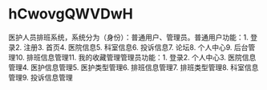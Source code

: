 # hCwovgQWVDwH
医护人员排班系统，系统分为（身份）：普通用户、管理员。普通用户功能：1. 登录2. 注册3. 首页4. 医院信息5. 科室信息6. 投诉信息7. 论坛8. 个人中心9. 后台管理10. 排班信息管理11. 我的收藏管理管理员功能：1. 登录2. 个人中心3. 医院信息管理4. 医护信息管理5. 医护类型管理6. 排班信息管理7. 排班类型管理8. 科室信息管理9. 投诉信息管理 
